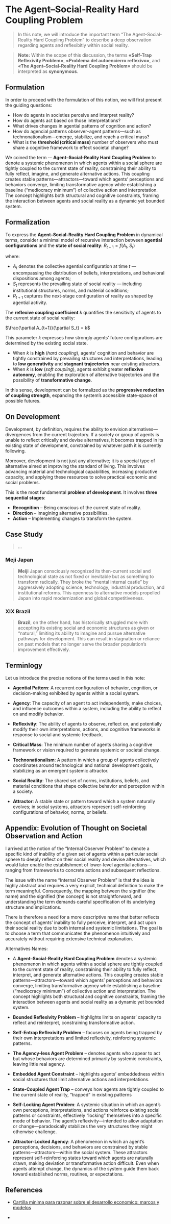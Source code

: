 # The Agent–Social-Reality Hard Coupling Problem


> In this note, we will introduce the important term “The Agent–Social-Reality Hard Coupling Problem” to describe a deep observation regarding agents  and reflexibitly within social reality.

> **Note:** Within the scope of this discussion, the terms **«Self-Trap Reflexivity Problem»**, **«Problema del autoencierro reflexivo»**, and **«The Agent–Social-Reality Hard Coupling Problem»** should be interpreted as **synonymous**.

## Formulation

In order to proceed with the formulation of this notion, we will first present the guiding questions:

- How do agents in  societies perceive and interpret reality?
- How do  agents  act based on those interpretations?
- What drives changes in agential patterns of cognition and action?
- How do  agencial patterns observer–agent patterns—such as technonationalism—emerge, stabilize, and reach a critical mass?
- What is the **threshold (critical mass)** number of observers who must share a cognitive framework to effect societal change?

We coined the term -- **Agent–Social-Reality Hard Coupling Problem** to denote a systemic phenomenon in which agents within a social sphere are tightly coupled to the current state of reality, constraining their ability to fully reflect, imagine, and generate alternative actions. This coupling creates stable patterns—attractors—toward which agents’ perceptions and behaviors converge, limiting transformative agency while establishing a baseline (“mediocracy minimum”) of collective action and interpretation. The concept highlights both structural and cognitive constraints, framing the interaction between agents and social reality as a dynamic yet bounded system.

## Formalization

To express the **Agent–Social-Reality Hard Coupling Problem** in dynamical terms, consider a minimal model of recursive interaction between **agential configurations** and the **state of social reality**: $R_{t+1} = f(A_t, S_t)$

where:

- $A_t$ denotes the collective agential configuration at time $t$ — encompassing the distribution of beliefs, interpretations, and behavioral dispositions among agents;
- $S_t$ represents the prevailing state of social reality — including institutional structures, norms, and material conditions;
- $R_{t+1}$ captures the next-stage configuration of reality as shaped by agential activity.

The **reflexive coupling coefficient**  $k$ quantifies the sensitivity of agents to the current state of social reality:

$\frac{\partial A_{t+1}}{\partial S_t} = k$

This parameter $k$ expresses how strongly agents’ future configurations are determined by the existing social state.

- When $k$ is **high** (*hard coupling*), agents’ cognition and behavior are tightly constrained by prevailing structures and interpretations, leading to **low generativity** and **stagnant trajectories** near existing attractors.
- When $k$ is **low** (*soft coupling*), agents exhibit greater **reflexive autonomy**, enabling the exploration of alternative trajectories and the possibility of **transformative change**.

In this sense, development can be formalized as the **progressive reduction of coupling strength**, expanding the system’s accessible state-space of possible futures.

## On Development

Development, by definition, requires the ability to envision alternatives—divergences from the current trajectory. If a society or group of agents is unable to reflect critically and devise alternatives, it becomes trapped in its existing state of development, constrained by whatever path it is currently following.

Moreover, development is not just any alternative; it is a special type of alternative aimed at improving the standard of living. This involves advancing material and technological capabilities, increasing productive capacity, and applying these resources to solve practical economic and social problems.

This is the most fundamental **problem of development**. It involves **three sequential stages**:

- **Recognition** – Being conscious of the current state of reality.
- **Direction** – Imagining alternative possibilities.
- **Action** – Implementing changes to transform the system.

## Case Study

> ...

### Meji Japan

> **Meiji** Japan consciously recognized its then-current social and technological state as not fixed or inevitable but as something to transform radically. They broke the “mental internal castle” by aggressively adopting science, technology, industrial production, and institutional reforms. This openness to alternative models propelled Japan into rapid modernization and global competitiveness.

### XIX Brazil

> **Brazil**, on the other hand, has historically struggled more with accepting its existing social and economic structures as given or “natural,” limiting its ability to imagine and pursue alternative pathways for development. This can result in stagnation or reliance on past models that no longer serve the broader population’s improvement effectively.

## Terminlogy

Let us introduce the precise notions of the terms used in this note:

- **Agential Pattern**: A recurrent configuration of behavior, cognition, or decision-making exhibited by agents within a social system.

- **Agency**: The capacity of an agent to act independently, make choices, and influence outcomes within a system, including the ability to reflect on and modify behavior.

- **Reflexivity**: The ability of agents to observe, reflect on, and potentially modify their own interpretations, actions, and cognitive frameworks in response to social and systemic feedback.

- **Critical Mass**: The minimum number of agents sharing a cognitive framework or vision required to generate systemic or societal change.

- **Technonationalism**: A pattern in which a group of agents collectively coordinates around technological and national development goals, stabilizing as an emergent systemic attractor.

- **Social Reality**: The shared set of norms, institutions, beliefs, and material conditions that shape collective behavior and perception within a society.

- **Attractor**: A stable state or pattern toward which a system naturally evolves; in social systems, attractors represent self-reinforcing configurations of behavior, norms, or beliefs.

## Appendix: Evolution of Thought on Societal Observation and Action

I arrived at the notion of the “Internal Observer Problem” to denote a specific kind of inability of a given set of agents within a particular social sphere to deeply reflect on their social reality and devise alternatives, which would later enable the establishment of lower-level agential actions—ranging from frameworks to concrete actions and subsequent reflections.

The issue with the name “Internal Observer Problem” is that the idea is highly abstract and requires a very explicit, technical definition to make the term meaningful. Consequently, the mapping between the signifier (the name) and the signified (the concept) is not straightforward, and understanding the term demands careful specification of its underlying structure and implications.

There is therefore a need for a more descriptive name that better reflects the concept of agents’ inability to fully perceive, interpret, and act upon their social reality due to both internal and systemic limitations. The goal is to choose a term that communicates the phenomenon intuitively and accurately without requiring extensive technical explanation.

Alternatives Names:

- A **Agent–Social-Reality Hard Coupling Problem** denotes a systemic phenomenon in which agents within a social sphere are tightly coupled to the current state of reality, constraining their ability to fully reflect, interpret, and generate alternative actions. This coupling creates stable patterns—attractors—toward which agents’ perceptions and behaviors converge, limiting transformative agency while establishing a baseline (“mediocracy minimum”) of collective action and interpretation. The concept highlights both structural and cognitive constraints, framing the interaction between agents and social reality as a dynamic yet bounded system.

- **Bounded Reflexivity Problem** – highlights limits on agents’ capacity to reflect and reinterpret, constraining transformative action.

- **Self-Entrap Reflexivity Problem** – focuses on agents being trapped by their own interpretations and limited reflexivity, reinforcing systemic patterns.

- **The Agency-less Agent Problem** – denotes agents who appear to act but whose behaviors are determined primarily by systemic constraints, leaving little real agency.

- **Embedded Agent Constraint** – highlights agents’ embeddedness within social structures that limit alternative actions and interpretations.

- **State-Coupled Agent Trap** – conveys how agents are tightly coupled to the current state of reality, “trapped” in existing patterns

- **Self-Locking Agent Problem**: A systemic situation in which an agent’s own perceptions, interpretations, and actions reinforce existing social patterns or constraints, effectively “locking” themselves into a specific mode of behavior. The agent’s reflexivity—intended to allow adaptation or change—paradoxically stabilizes the very structures they might otherwise challenge.

- **Attractor-Locked Agency**: A phenomenon in which an agent’s perceptions, decisions, and behaviors are constrained by stable patterns—attractors—within the social system. These attractors represent self-reinforcing states toward which agents are naturally drawn, making deviation or transformative action difficult. Even when agents attempt change, the dynamics of the system guide them back toward established norms, routines, or expectations.

## References

- [Cartilla minima para razonar sobre el desarrollo economico: marcos y modelos](./cartilla-minima-para-razonar-sobre-el-desarrollo-economico-marcos-y-modelos.md)

- []()

